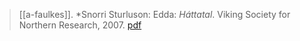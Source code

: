 > [[a-faulkes]]. *Snorri Sturluson: Edda: *Háttatal*. Viking Society for Northern Research, 2007. [pdf](a-faulkes2007.pdf)